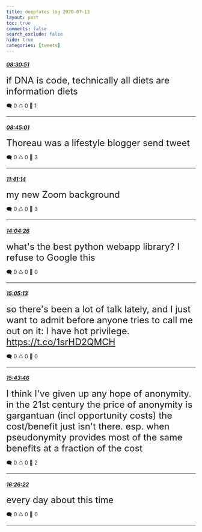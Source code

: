 ```yaml
---
title: deepfates log 2020-07-13
layout: post
toc: true
comments: false
search_exclude: false
hide: true
categories: [tweets]
---
```



#### <a href = "https://twitter.com/deepfates/status/1282683916684374017">*08:30:51*</a>

<font size="5">if DNA is code, technically all diets are information diets</font>



🗨️ 0 ♺ 0 🤍  1   

---
    
#### <a href = "https://twitter.com/deepfates/status/1282687481075269633">*08:45:01*</a>

<font size="5">Thoreau was a lifestyle blogger send tweet</font>



🗨️ 0 ♺ 0 🤍  3   

---
    
#### <a href = "https://twitter.com/deepfates/status/1282731827497545730">*11:41:14*</a>

<font size="5">my new Zoom background</font>



🗨️ 0 ♺ 0 🤍  3   

---
    
#### <a href = "https://twitter.com/deepfates/status/1282767867230863360">*14:04:26*</a>

<font size="5">what's the best python webapp library?  I refuse to Google this</font>



🗨️ 0 ♺ 0 🤍  0   

---
    
#### <a href = "https://twitter.com/deepfates/status/1282783161248657409">*15:05:13*</a>

<font size="5">so there's been a lot of talk lately, and I just want to admit before anyone tries to call me out on it:  I have hot privilege.   https://t.co/1srHD2QMCH</font>



🗨️ 0 ♺ 0 🤍  0   

---
    
#### <a href = "https://twitter.com/deepfates/status/1282792864804532225">*15:43:46*</a>

<font size="5">I think I've given up any hope of anonymity. in the 21st century the price of anonymity is gargantuan (incl opportunity costs)  the cost/benefit just isn't there. esp. when pseudonymity provides most of the same benefits at a fraction of the cost</font>



🗨️ 0 ♺ 0 🤍  2   

---
    
#### <a href = "https://twitter.com/deepfates/status/1282803585512660992">*16:26:22*</a>

<font size="5">every day about this time</font>



🗨️ 0 ♺ 0 🤍  0   

---
    
            

